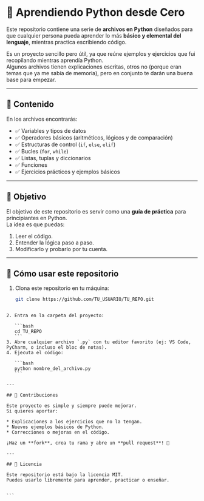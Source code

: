 # 🐍 Aprendiendo Python desde Cero

Este repositorio contiene una serie de **archivos en Python** diseñados para que cualquier persona pueda aprender lo más **básico y elemental del lenguaje**, mientras practica escribiendo código.  

Es un proyecto sencillo pero útil, ya que reúne ejemplos y ejercicios que fui recopilando mientras aprendía Python.  
Algunos archivos tienen explicaciones escritas, otros no (porque eran temas que ya me sabía de memoria), pero en conjunto te darán una buena base para empezar.

---

## 📂 Contenido
En los archivos encontrarás:
- ✅ Variables y tipos de datos  
- ✅ Operadores básicos (aritméticos, lógicos y de comparación)  
- ✅ Estructuras de control (`if`, `else`, `elif`)  
- ✅ Bucles (`for`, `while`)  
- ✅ Listas, tuplas y diccionarios  
- ✅ Funciones  
- ✅ Ejercicios prácticos y ejemplos básicos  

---

## 🎯 Objetivo
El objetivo de este repositorio es servir como una **guía de práctica** para principiantes en Python.  
La idea es que puedas:
1. Leer el código.  
2. Entender la lógica paso a paso.  
3. Modificarlo y probarlo por tu cuenta.  

---

## 🚀 Cómo usar este repositorio
1. Clona este repositorio en tu máquina:  
   ```bash
   git clone https://github.com/TU_USUARIO/TU_REPO.git
````

2. Entra en la carpeta del proyecto:

   ```bash
   cd TU_REPO
   ```
3. Abre cualquier archivo `.py` con tu editor favorito (ej: VS Code, PyCharm, o incluso el bloc de notas).
4. Ejecuta el código:

   ```bash
   python nombre_del_archivo.py
   ```

---

## 🤝 Contribuciones

Este proyecto es simple y siempre puede mejorar.
Si quieres aportar:

* Explicaciones a los ejercicios que no la tengan.
* Nuevos ejemplos básicos de Python.
* Correcciones o mejoras en el código.

¡Haz un **fork**, crea tu rama y abre un **pull request**! 🚀

---

## 📜 Licencia

Este repositorio está bajo la licencia MIT.
Puedes usarlo libremente para aprender, practicar o enseñar.


```
